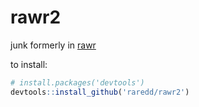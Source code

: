 rawr2
====

junk formerly in [rawr](https://github.com/raredd/rawr)

to install:

```r
# install.packages('devtools')
devtools::install_github('raredd/rawr2')
```
